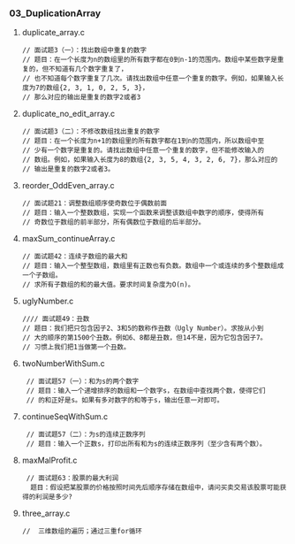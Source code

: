 ### 03_DuplicationArray

1. duplicate_array.c

   ```
   // 面试题3（一）：找出数组中重复的数字
   // 题目：在一个长度为n的数组里的所有数字都在0到n-1的范围内。数组中某些数字是重复的，但不知道有几个数字重复了，
   // 也不知道每个数字重复了几次。请找出数组中任意一个重复的数字。例如，如果输入长度为7的数组{2, 3, 1, 0, 2, 5, 3}，
   // 那么对应的输出是重复的数字2或者3
   ```

2. duplicate_no_edit_array.c

   ```
   // 面试题3（二）：不修改数组找出重复的数字
   // 题目：在一个长度为n+1的数组里的所有数字都在1到n的范围内，所以数组中至
   // 少有一个数字是重复的。请找出数组中任意一个重复的数字，但不能修改输入的
   // 数组。例如，如果输入长度为8的数组{2, 3, 5, 4, 3, 2, 6, 7}，那么对应的
   // 输出是重复的数字2或者3。
   ```

3. reorder_OddEven_array.c

   ```
   // 面试题21：调整数组顺序使奇数位于偶数前面
   // 题目：输入一个整数数组，实现一个函数来调整该数组中数字的顺序，使得所有
   // 奇数位于数组的前半部分，所有偶数位于数组的后半部分。
   ```

4. maxSum_continueArray.c

   ```
   // 面试题42：连续子数组的最大和
   // 题目：输入一个整型数组，数组里有正数也有负数。数组中一个或连续的多个整数组成一个子数组。
   // 求所有子数组的和的最大值。要求时间复杂度为O(n)。
   ```

5. uglyNumber.c

   ```
   //// 面试题49：丑数
   // 题目：我们把只包含因子2、3和5的数称作丑数（Ugly Number）。求按从小到
   // 大的顺序的第1500个丑数。例如6、8都是丑数，但14不是，因为它包含因子7。
   // 习惯上我们把1当做第一个丑数。
   ```
   
6. twoNumberWithSum.c

   ```
    // 面试题57（一）：和为s的两个数字
    // 题目：输入一个递增排序的数组和一个数字s，在数组中查找两个数，使得它们
    // 的和正好是s。如果有多对数字的和等于s，输出任意一对即可。
   ```
   
7. continueSeqWithSum.c

   ```
    // 面试题57（二）：为s的连续正数序列
    // 题目：输入一个正数s，打印出所有和为s的连续正数序列（至少含有两个数）。
   ```

8. maxMalProfit.c

   ```
    // 面试题63：股票的最大利润
     题目：假设把某股票的价格按照时间先后顺序存储在数组中，请问买卖交易该股票可能获得的利润是多少?
   ```
   
9. three_array.c

   ```
   //  三维数组的遍历；通过三重for循环
   ```

   
